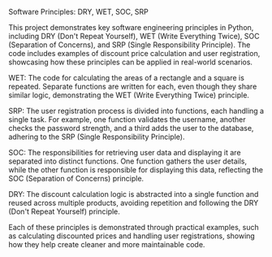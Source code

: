 Software Principles: DRY, WET, SOC, SRP

This project demonstrates key software engineering principles in Python, including DRY (Don't Repeat Yourself), WET (Write Everything Twice), SOC (Separation of Concerns), and SRP (Single Responsibility Principle). 
The code includes examples of discount price calculation and user registration, showcasing how these principles can be applied in real-world scenarios.

WET: The code for calculating the areas of a rectangle and a square is repeated. Separate functions are written for each, even though they share similar logic, demonstrating the WET (Write Everything Twice) principle.

SRP: The user registration process is divided into functions, each handling a single task. For example, one function validates the username, another checks the password strength, and a third adds the user to the database, adhering to the SRP (Single Responsibility Principle).

SOC: The responsibilities for retrieving user data and displaying it are separated into distinct functions. One function gathers the user details, while the other function is responsible for displaying this data, reflecting the SOC (Separation of Concerns) principle.

DRY: The discount calculation logic is abstracted into a single function and reused across multiple products, avoiding repetition and following the DRY (Don't Repeat Yourself) principle.

Each of these principles is demonstrated through practical examples, such as calculating discounted prices and handling user registrations, showing how they help create cleaner and more maintainable code.
